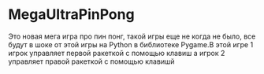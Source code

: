 # MegaUltraPinPong
Это новая мега игра про пин понг, такой игры еще не когда не было, все будут в шоке от этой игры на Python в библиотеке Pygame.В этой игре 1 игрок управляет первой ракеткой с помощью клавиш а игрок 2 управляет правой ракеткой с помощью клавишй
